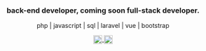 <h3 align="center">back-end developer, coming soon full-stack developer.</h3>

<p align="center">
  php | javascript | sql | laravel | vue | bootstrap
</p>

<p align="center">
  <a href="https://twitter.com/danielspinardi" target="_blank">
    <img align="center" src="https://cdn.jsdelivr.net/npm/simple-icons@3.0.1/icons/twitter.svg" alt="danielspinardi" height="20" width="20" />
  </a>

  <a href="https://www.linkedin.com/in/daniel-monteir0" target="_blank">
    <img align="center" src="https://cdn.jsdelivr.net/npm/simple-icons@3.0.1/icons/linkedin.svg" alt="danielspinardi" height="20" width="20" />
  </a>
</p>
